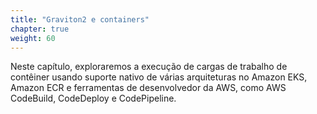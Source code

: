 ```yaml
---
title: "Graviton2 e containers"
chapter: true
weight: 60
---
```


Neste capítulo, exploraremos a execução de cargas de trabalho de contêiner usando suporte nativo de várias arquiteturas no Amazon EKS, Amazon ECR e ferramentas de desenvolvedor da AWS, como AWS CodeBuild, CodeDeploy e CodePipeline.



